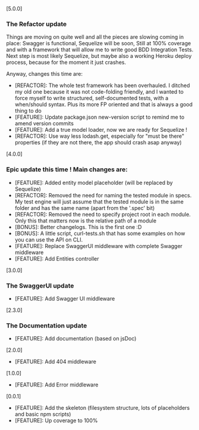 [5.0.0]
### The Refactor update

Things are moving on quite well and all the pieces are slowing coming in place: Swagger is functional, Sequelize will be soon, Still at 100% coverage and with a framework that will allow me to write good BDD Integration Tests.
Next step is most likely Sequelize, but maybe also a working Heroku deploy process, because for the moment it just crashes.

Anyway, changes this time are:
- [REFACTOR]: The whole test framework has been overhauled. I ditched my old one because it was not code-folding friendly, and I wanted to force myself to write structured, self-documented tests, with a when/should syntax. Plus its more FP oriented and that is always a good thing to do
- [FEATURE]: Update package.json new-version script to remind me to amend version commits
- [FEATURE]: Add a true model loader, now we are ready for Sequelize !
- [REFACTOR]: Use way less lodash.get, especially for "must be there" properties (if they are not there, the app should crash asap anyway)

[4.0.0]
### Epic update this time ! Main changes are:
- [FEATURE]: Added entity model placeholder (will be replaced by Sequelize)
- [REFACTOR]: Removed the need for naming the tested module in specs. My test
engine will just assume that the tested module is in the same folder and has
the same name (apart from the '.spec' bit)
- [REFACTOR]: Removed the need to specify project root in each module. Only
this that matters now is the relative path of a module
- [BONUS]: Better changelogs. This is the first one :D
- [BONUS]: A little script, curl-tests.sh that has some examples on how you can
use the API on CLI.
- [FEATURE]: Replace SwaggerUI middleware with complete Swagger middleware
- [FEATURE]: Add Entities controller

[3.0.0]
### The SwaggerUI update
- [FEATURE]: Add Swagger UI middleware

[2.3.0]
### The Documentation update
- [FEATURE]: Add documentation (based on jsDoc)

[2.0.0]
- [FEATURE]: Add 404 middleware

[1.0.0]
- [FEATURE]: Add Error middleware

[0.0.1]
- [FEATURE]: Add the skeleton (filesystem structure, lots of placeholders and basic npm scripts)
- [FEATURE]: Up coverage to 100%
